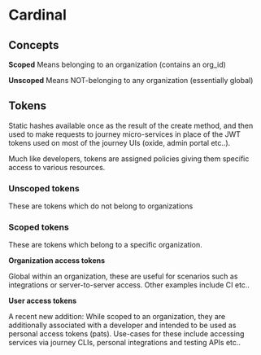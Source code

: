 # Cardinal

## Concepts

__Scoped__ Means belonging to an organization (contains an org_id)

__Unscoped__ Means NOT-belonging to any organization (essentially global)

## Tokens

Static hashes available once as the result of the create method, and then used to make requests to journey micro-services
in place of the JWT tokens used on most of the journey UIs (oxide, admin portal etc..).

Much like developers, tokens are assigned policies giving them specific access to various resources.

### Unscoped tokens

These are tokens which do not belong to organizations

### Scoped tokens

These are tokens which belong to a specific organization.

__Organization access tokens__

Global within an organization, these are useful for scenarios such as integrations or server-to-server access.
Other examples include CI etc..

__User access tokens__

A recent new addition: While scoped to an organization, they are additionally associated with a developer
and intended to be used as personal access tokens (pats). Use-cases for these include accessing services
via journey CLIs, personal integrations and testing APIs etc..
